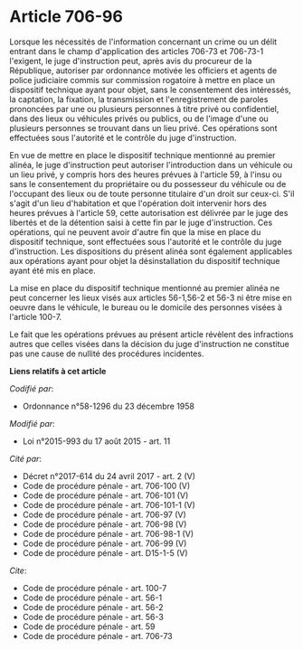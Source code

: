 # Article 706-96

Lorsque les nécessités de l'information concernant un crime ou un délit entrant dans le champ d'application des articles
706-73 et 706-73-1 l'exigent, le juge d'instruction peut, après avis du procureur de la République, autoriser par ordonnance
motivée les officiers et agents de police judiciaire commis sur commission rogatoire à mettre en place un dispositif
technique ayant pour objet, sans le consentement des intéressés, la captation, la fixation, la transmission et
l'enregistrement de paroles prononcées par une ou plusieurs personnes à titre privé ou confidentiel, dans des lieux ou
véhicules privés ou publics, ou de l'image d'une ou plusieurs personnes se trouvant dans un lieu privé. Ces opérations sont
effectuées sous l'autorité et le contrôle du juge d'instruction. 

En vue de mettre en place le dispositif technique mentionné au premier alinéa, le juge d'instruction peut autoriser
l'introduction dans un véhicule ou un lieu privé, y compris hors des heures prévues à l'article 59, à l'insu ou sans le
consentement du propriétaire ou du possesseur du véhicule ou de l'occupant des lieux ou de toute personne titulaire d'un
droit sur ceux-ci. S'il s'agit d'un lieu d'habitation et que l'opération doit intervenir hors des heures prévues à l'article
59, cette autorisation est délivrée par le juge des libertés et de la détention saisi à cette fin par le juge d'instruction.
Ces opérations, qui ne peuvent avoir d'autre fin que la mise en place du dispositif technique, sont effectuées sous
l'autorité et le contrôle du juge d'instruction. Les dispositions du présent alinéa sont également applicables aux opérations
ayant pour objet la désinstallation du dispositif technique ayant été mis en place. 

La mise en place du dispositif technique mentionné au premier alinéa ne peut concerner les lieux visés aux articles 56-1,56-2
et 56-3 ni être mise en oeuvre dans le véhicule, le bureau ou le domicile des personnes visées à l'article 100-7. 

Le fait que les opérations prévues au présent article révèlent des infractions autres que celles visées dans la décision du
juge d'instruction ne constitue pas une cause de nullité des procédures incidentes.

**Liens relatifs à cet article**

_Codifié par_:

  - Ordonnance n°58-1296 du 23 décembre 1958

_Modifié par_:

  - Loi n°2015-993 du 17 août 2015 - art. 11

_Cité par_:

  - Décret n°2017-614 du 24 avril 2017 - art. 2 (V)
  - Code de procédure pénale - art. 706-100 (V)
  - Code de procédure pénale - art. 706-101 (V)
  - Code de procédure pénale - art. 706-101-1 (V)
  - Code de procédure pénale - art. 706-97 (V)
  - Code de procédure pénale - art. 706-98 (V)
  - Code de procédure pénale - art. 706-98-1 (V)
  - Code de procédure pénale - art. 706-99 (V)
  - Code de procédure pénale - art. D15-1-5 (V)

_Cite_:

  - Code de procédure pénale - art. 100-7
  - Code de procédure pénale - art. 56-1
  - Code de procédure pénale - art. 56-2
  - Code de procédure pénale - art. 56-3
  - Code de procédure pénale - art. 59
  - Code de procédure pénale - art. 706-73
